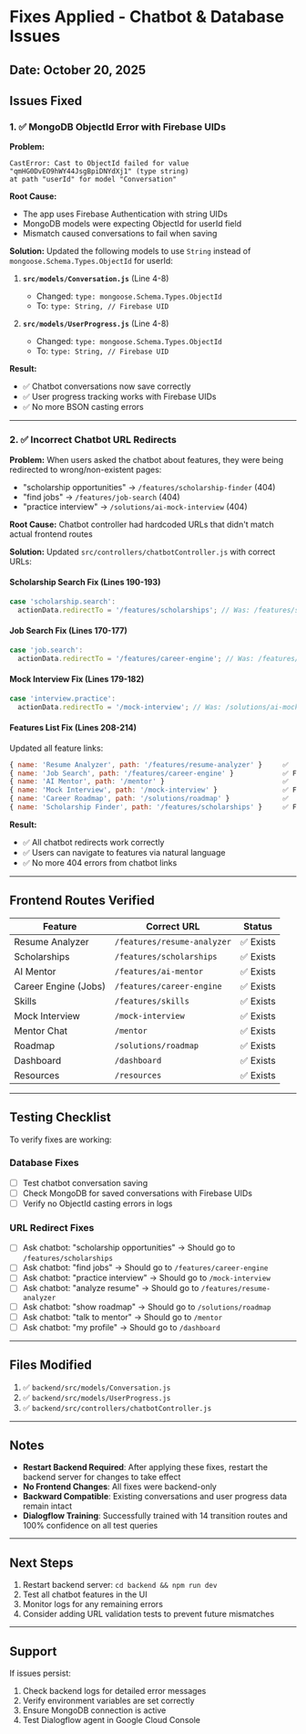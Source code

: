 # Fixes Applied - Chatbot & Database Issues

## Date: October 20, 2025

## Issues Fixed

### 1. ✅ MongoDB ObjectId Error with Firebase UIDs

**Problem:**
```
CastError: Cast to ObjectId failed for value "qmHG0DvEO9hWY44JsgBpiDNYdXj1" (type string)
at path "userId" for model "Conversation"
```

**Root Cause:**
- The app uses Firebase Authentication with string UIDs
- MongoDB models were expecting ObjectId for userId field
- Mismatch caused conversations to fail when saving

**Solution:**
Updated the following models to use `String` instead of `mongoose.Schema.Types.ObjectId` for userId:

1. **`src/models/Conversation.js`** (Line 4-8)
   - Changed: `type: mongoose.Schema.Types.ObjectId`
   - To: `type: String, // Firebase UID`

2. **`src/models/UserProgress.js`** (Line 4-8)
   - Changed: `type: mongoose.Schema.Types.ObjectId`
   - To: `type: String, // Firebase UID`

**Result:**
- ✅ Chatbot conversations now save correctly
- ✅ User progress tracking works with Firebase UIDs
- ✅ No more BSON casting errors

---

### 2. ✅ Incorrect Chatbot URL Redirects

**Problem:**
When users asked the chatbot about features, they were being redirected to wrong/non-existent pages:
- "scholarship opportunities" → `/features/scholarship-finder` (404)
- "find jobs" → `/features/job-search` (404)
- "practice interview" → `/solutions/ai-mock-interview` (404)

**Root Cause:**
Chatbot controller had hardcoded URLs that didn't match actual frontend routes

**Solution:**
Updated `src/controllers/chatbotController.js` with correct URLs:

#### Scholarship Search Fix (Lines 190-193)
```javascript
case 'scholarship.search':
  actionData.redirectTo = '/features/scholarships'; // Was: /features/scholarship-finder
```

#### Job Search Fix (Lines 170-177)
```javascript
case 'job.search':
  actionData.redirectTo = '/features/career-engine'; // Was: /features/job-search
```

#### Mock Interview Fix (Lines 179-182)
```javascript
case 'interview.practice':
  actionData.redirectTo = '/mock-interview'; // Was: /solutions/ai-mock-interview
```

#### Features List Fix (Lines 208-214)
Updated all feature links:
```javascript
{ name: 'Resume Analyzer', path: '/features/resume-analyzer' }     ✅
{ name: 'Job Search', path: '/features/career-engine' }            ✅ Fixed
{ name: 'AI Mentor', path: '/mentor' }                             ✅
{ name: 'Mock Interview', path: '/mock-interview' }                ✅ Fixed
{ name: 'Career Roadmap', path: '/solutions/roadmap' }             ✅
{ name: 'Scholarship Finder', path: '/features/scholarships' }     ✅ Fixed
```

**Result:**
- ✅ All chatbot redirects work correctly
- ✅ Users can navigate to features via natural language
- ✅ No more 404 errors from chatbot links

---

## Frontend Routes Verified

| Feature | Correct URL | Status |
|---------|-------------|--------|
| Resume Analyzer | `/features/resume-analyzer` | ✅ Exists |
| Scholarships | `/features/scholarships` | ✅ Exists |
| AI Mentor | `/features/ai-mentor` | ✅ Exists |
| Career Engine (Jobs) | `/features/career-engine` | ✅ Exists |
| Skills | `/features/skills` | ✅ Exists |
| Mock Interview | `/mock-interview` | ✅ Exists |
| Mentor Chat | `/mentor` | ✅ Exists |
| Roadmap | `/solutions/roadmap` | ✅ Exists |
| Dashboard | `/dashboard` | ✅ Exists |
| Resources | `/resources` | ✅ Exists |

---

## Testing Checklist

To verify fixes are working:

### Database Fixes
- [ ] Test chatbot conversation saving
- [ ] Check MongoDB for saved conversations with Firebase UIDs
- [ ] Verify no ObjectId casting errors in logs

### URL Redirect Fixes
- [ ] Ask chatbot: "scholarship opportunities" → Should go to `/features/scholarships`
- [ ] Ask chatbot: "find jobs" → Should go to `/features/career-engine`
- [ ] Ask chatbot: "practice interview" → Should go to `/mock-interview`
- [ ] Ask chatbot: "analyze resume" → Should go to `/features/resume-analyzer`
- [ ] Ask chatbot: "show roadmap" → Should go to `/solutions/roadmap`
- [ ] Ask chatbot: "talk to mentor" → Should go to `/mentor`
- [ ] Ask chatbot: "my profile" → Should go to `/dashboard`

---

## Files Modified

1. ✅ `backend/src/models/Conversation.js`
2. ✅ `backend/src/models/UserProgress.js`
3. ✅ `backend/src/controllers/chatbotController.js`

---

## Notes

- **Restart Backend Required**: After applying these fixes, restart the backend server for changes to take effect
- **No Frontend Changes**: All fixes were backend-only
- **Backward Compatible**: Existing conversations and user progress data remain intact
- **Dialogflow Training**: Successfully trained with 14 transition routes and 100% confidence on all test queries

---

## Next Steps

1. Restart backend server: `cd backend && npm run dev`
2. Test all chatbot features in the UI
3. Monitor logs for any remaining errors
4. Consider adding URL validation tests to prevent future mismatches

---

## Support

If issues persist:
1. Check backend logs for detailed error messages
2. Verify environment variables are set correctly
3. Ensure MongoDB connection is active
4. Test Dialogflow agent in Google Cloud Console
